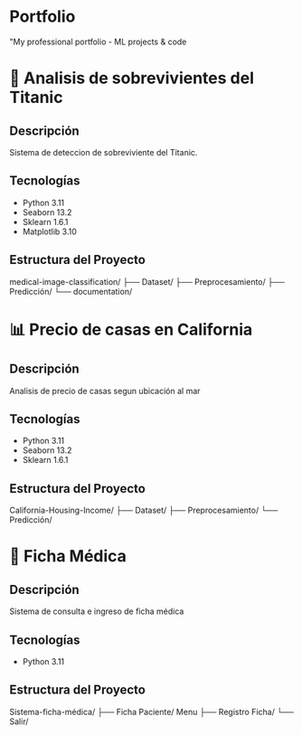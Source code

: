 # Portfolio
 "My professional portfolio - ML projects &amp; code

# 🏥 Analisis de sobrevivientes del Titanic

## Descripción
Sistema de deteccion de sobreviviente del Titanic.

## Tecnologías
- Python 3.11
- Seaborn 13.2
- Sklearn 1.6.1
- Matplotlib 3.10

## Estructura del Proyecto
medical-image-classification/
├── Dataset/
├── Preprocesamiento/
├── Predicción/
└── documentation/


# 📊 Precio de casas en California

## Descripción
 Analisis de precio de casas segun ubicación al mar 

## Tecnologías
- Python 3.11
- Seaborn 13.2
- Sklearn 1.6.1

## Estructura del Proyecto
California-Housing-Income/
├── Dataset/
├── Preprocesamiento/
└── Predicción/


# 🏥 Ficha Médica

## Descripción
Sistema de consulta e ingreso de ficha médica

## Tecnologías
- Python 3.11 

## Estructura del Proyecto
Sistema-ficha-médica/
        ├── Ficha Paciente/
Menu    ├── Registro Ficha/
        └── Salir/

